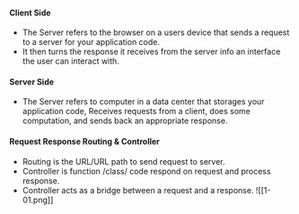 #### Client Side
* The Server refers to the browser on a users device that sends a request to a server for your application code.
* It then turns the response it receives from the server info an interface the user can interact with.
#### Server Side
* The Server refers to computer in a data center that storages your application code, Receives requests from a client, does some computation, and sends back an appropriate response.

#### Request Response Routing & Controller
* Routing is the URL/URL path to send request to server.
* Controller is function /class/ code respond on request and process response.
* Controller acts as a bridge between a request and a response.
![[1-01.png]]
